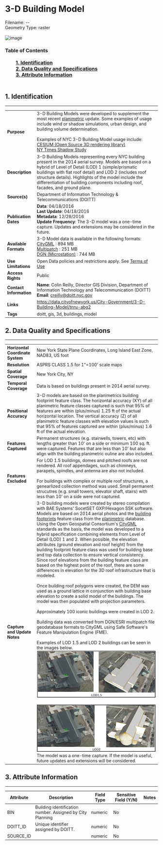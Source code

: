 # 3-D Building Model
Filename: --<br>Geometry Type: raster<br><br>![image](http://www1.nyc.gov/assets/doitt/images/content/pages/3d-buildings.png)

### Table of Contents<br><br>&nbsp;&nbsp;&nbsp;&nbsp;&nbsp;&nbsp;&nbsp;&nbsp;&nbsp;[**1. Identification**](#1-identification)<br>&nbsp;&nbsp;&nbsp;&nbsp;&nbsp;&nbsp;&nbsp;&nbsp;&nbsp;[**2. Data Quality and Specifications**](#2-data-quality-and-specifications)<br>&nbsp;&nbsp;&nbsp;&nbsp;&nbsp;&nbsp;&nbsp;&nbsp;&nbsp;[**3. Attribute Information**](#3-attribute-information)<br><br>
## 1. Identification
---------------------------------------------
|     |     |
| --- | --- |
**Purpose** |3-D Building Models were developed to supplement the most recent [planimetric](https://github.com/ekamptner/nyc-planimetrics/blob/master/Capture_Rules.md) update. Some examples of usage include wind or shadow simulations, urban design, and building volume determination.   <br><br> Examples of NYC 3-D Building Model usage include: <br>     [CESIUM (Open Source 3D rendering library)](https://cesiumjs.org/NewYork/index.html?view=-74.01881302800248%2C40.69114333714821%2C753.2406554180401%2C21.27879878293835%2C-21.343905508724625%2C0.0716951918898415)<br>     [NY Times Shadow Study](http://www.nytimes.com/interactive/2016/12/21/upshot/Mapping-the-Shadows-of-New-York-City.html)
**Description** |3-D Building Models representing every NYC building present in the 2014 aerial survey. Models are based on a hybrid of Level of Detail (LOD) 1 (simple/prismatic buildings with flat roof detail) and LOD 2 (includes roof structure details).  Highlights of the model include the differentiation of building components including roof, facades, and ground plane. 
**Source(s)** |Department of Information Technology & Telecommunications (DOITT)
**Publication Dates** |**Data**: 04/18/2016<br>**Last Update**: 04/18/2016<br>**Metadata**: 12/28/2016<br>**Update Frequency**: The 3-D model was a one-time capture. Updates and extensions may be considered in the future. 
**Available Formats** |3-D Model data is available in the following formats: <br>     [CityGML](http://maps.nyc.gov/download/3dmodel/DA_WISE_GML.zip) : 894 MB<br>     [Multipatch](http://maps.nyc.gov/download/3dmodel/DA_WISE_Multipatch.zip) : 251 MB<br>     [DGN (Microstation)](http://maps.nyc.gov/download/3dmodel/DA_Wise_DGN.zip) : 744 MB
**Use Limitations** |Open Data policies and restrictions apply. See [Terms of Use](http://www.nyc.gov/html/data/terms.html)
**Access Rights** |Public
**Contact Information** |**Name**: Colin Reilly, Director GIS Division, Department of Information Technology and Telecommunication (DOITT)<br>**Email**: creilly@doitt.nyc.gov
**Links** |https://data.cityofnewyork.us/City-Government/3-D-Building-Model/tnru-abg2
**Tags** |doitt, gis, 3d, buildings, model
## 2. Data Quality and Specifications
---------------------------------------------
|     |     |
| --- | --- |
**Horizontal Coordinate System** |New York State Plane Coordinates, Long Island East Zone, NAD83, US foot
**Resolution** |ASPRS CLASS 1.5 for 1"=100' scale maps
**Spatial Coverage** |New York City, NY
**Temporal Coverage** |Data is based on buildings present in 2014 aerial survey.
**Positional Accuracy** |3-D models are based on the planimetrics building footprint feature class. The horizontal accuracy (XY) of all planimetric feature classes captured is such that 95% of features are within (plus/minus) 1.25 ft of the actual horizontal location. The vertical accuracy (Z) of all planimetric feature classes with elevation values is such that 95% of features captured are within (plus/minus) 1.6 ft of the actual elevation.
**Features Captured** |Permanent structures (e.g. stairwells, towers, etc) with lengths greater than 10' on a side or minimum 100 sq. ft. were captured. Features that are less than 10' but also align with the building planimetric ouline are also included. 
**Features Excluded** |For LOD 1.5 buildings, domes and pitched roofs are not rendered.  All roof appendages, such as chimneys, parapets, spindles, and antenna are also not included. <br><br> For buildings with complex or multiple roof structures, a genearlized collection method was used. Small permanent strucutres (e.g. small towers, elevator shaft, stairs) with less than 10' on a side were not captured. 
**Capture and Update Notes** |3-D building models were created by stereo compilation with BAE Systems' SocetSET GXP/Hexagon SSK software. Models are based on 2014 aerial photos and the [building footprints](https://github.com/CityOfNewYork/nyc-planimetrics/blob/master/Capture_Rules.md#building-footprint) feature class from the [planimetric](https://github.com/CityOfNewYork/nyc-planimetrics/blob/master/Capture_Rules.md) database. Using the Open Geospatial Consortium's [CityGML](http://www.opengeospatial.org/standards/citygml) standards as the basis, the model was developed to a hybrid specification combining elements from Level of Detail (LOD) 1 and 2. When possible, the elevation attributes (ground elevation and roof height) from the building footprint feature class was used for building base and top data collection to ensure vertical consistency. Since roof elevations from the building feature class are based on the highest point of the roof, there are some differences in elevation for the 3D roof infrastructure that is modeled.<br><br>Once building roof polygons were created, the DEM was used as a ground lattice in conjunction with building base elevation to create a solid model of the buildings. The model was then populated with projection parameters.  <br><br>Approximately 100 iconic buildings were created in LOD 2. <br><br>Building data was converted from DGN/ESRI multipatch file geodatabase formats to CityGML using Safe Software's Feature Manipulation Engine (FME). <br><br> Examples of LOD 1.5 and LOD 2 buildings can be seen in the images below. <br> ![image](https://github.com/CityOfNewYork/nyc-geo-metadata/blob/master/Images/LOD1.5.png)<br><br>![image](https://github.com/CityOfNewYork/nyc-geo-metadata/blob/master/Images/LOD2.png)<br>The model was a one-time capture. If the model is useful, future updates and extensions will be considered. 
## 3. Attribute Information
---------------------------------------------
| Attribute | Description | Field Type | Sensitive Field (Y/N) | Notes| 
|------------ | ------------- | -------- | ----------- | ----------|
| BIN | Building identification number. Assigned by City Planning | numeric | No
| DOITT_ID | Unique identifier assigned by DOITT.  | numeric | No
| SOURCE_ID |  | numeric | No
